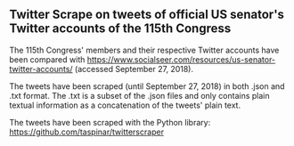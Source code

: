 ## Twitter Scrape on tweets of official US senator's Twitter accounts of the 115th Congress

The 115th Congress' members and their respective Twitter accounts have been compared with
https://www.socialseer.com/resources/us-senator-twitter-accounts/ (accessed September 27, 2018).

The tweets have been scraped (until September 27, 2018) in both .json and .txt format. The .txt is a subset of the .json files and
only contains plain textual information as a concatenation of the tweets' plain text.

The tweets have been scraped with the Python library:
https://github.com/taspinar/twitterscraper